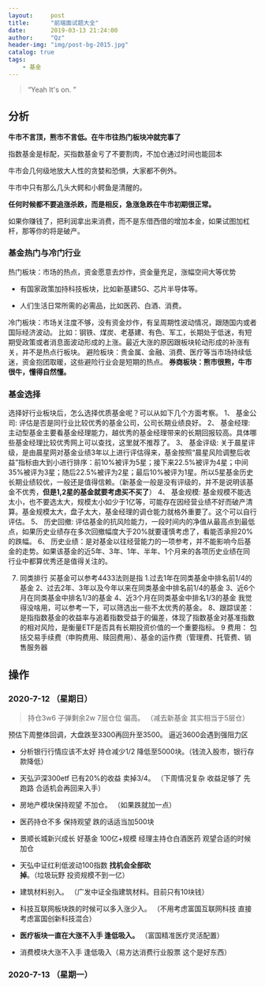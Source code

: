```yaml
---
layout:     post
title:      "前端面试题大全"
date:       2019-03-13 21:24:00
author:     "Qz"
header-img: "img/post-bg-2015.jpg"
catalog: true
tags:
    - 基金
---
```


> “Yeah It's on. ”



## 分析

**牛市不言顶，熊市不言低。在牛市往热门板块冲就完事了**



指数基金是标配，买指数基金亏了不要割肉，不加仓通过时间也能回本



牛市会几何级地放大人性的贪婪和恐惧，大家都不例外。



牛市中只有那么几头大鳄和小鳄鱼是清醒的。



**任何时候都不要追涨杀跌，而是相反，急涨急跌在牛市初期很正常。**



如果你赚钱了，把利润拿出来消费，而不是东借西借的增加本金，如果试图加杠杆，那等你的将是破产。





### 基金热门与冷门行业

热门板块：市场的热点，资金愿意去炒作，资金量充足，涨幅空间大等优势

* 有国家政策加持科技板块，比如新基建5G、芯片半导体等。

* 人们生活日常所需的必需品，比如医药、白酒、消费。



冷门板块：市场关注度不够，没有资金炒作，有呈周期性波动情况，跟随国内或者国际经济波动。
比如：钢铁、煤炭、老基建、有色、军工，长期处于低迷，有短期受政策或者消息面波动形成的上涨。最近大涨的原因跟板块轮动形成的补涨有关，并不是热点行板块。
避险板块：贵金属、金融、消费、医疗等当市场持续低迷，资金抱团取暖，这些避险行业会是短期的热点。
**券商板块：熊市很熊，牛市很牛，懂得自然懂。**









### 基金选择

选择好行业板块后，怎么选择优质基金呢？可以从如下几个方面考察。
1、 基金公司: 评估是否是同行业比较优秀的基金公司，公司长期业绩良好。
2、 基金经理: 主动型基金主要看基金经理能力，越优秀的基金经理带来的长期回报较高。具体哪些基金经理比较优秀网上可以查找，这里就不推荐了。
3、 基金评级: 关于晨星评级，是由晨星网对基金业绩3年以上进行评估得来，基金按照“晨星风险调整后收益”指标由大到小进行排序：前10%被评为5星；接下来22.5%被评为4星；中间35%被评为3星；随后22.5%被评为2星；最后10%被评为1星。所以5星基金历史长期业绩较优，一般还是值得信赖。（新基金一般是没有评级的，并不是说明该基金不优秀，**但是1,2星的基金就要考虑买不买了**）
4、 基金规模: 基金规模不能选太小，也不要选太大，规模太小如少于1亿等，可能存在因经营业绩不好而破产清算。基金规模太大，盘子太大，基金经理的调仓能力就格外重要了。这个可以自行评估。
5、 历史回撤: 评估基金的抗风险能力，一段时间内的净值从最高点到最低点，如果历史业绩存在多次回撤幅度大于20%就要谨慎考虑了，看能否承担20%的跌幅。
6、 历史业绩：是对基金以往经营能力的一项参考，并不能影响今后基金的走势。如果该基金的近5年、3年、1年、半年、1个月来的各项历史业绩在同行业中都算优秀还是值得关注的。



7. 同类排行 买基金可以参考4433法则是指
1.过去1年在同类基金中排名前1/4的基金
2、过去2年、3年以及今年以来在同类基金中排名前1/4的基金
3、近6个月在同类基金中排名1/3的基金
4、近3个月在同类基金中排名1/3的基金
我觉得没啥用，可以参考一下，可以筛选出一些不太优秀的基金。
8、跟踪误差： 是指指数基金的收益率与追着指数受益于的偏差，体现了指数基金对基准指数的相对风险，是衡量ETF是否具有长期投资价值的一个重要指标。
9 费用： 包括交易手续费（申购费用、赎回费用）、基金的运作费（管理费、托管费、销售服务器





## 操作







### 2020-7-12 （星期日）

> 持仓3w6 子弹剩余2w  7层仓位 偏高。  （减去新基金 其实相当于5层仓）

预估下周整体回调，大盘跌至3300再回升至3500。   逼近3600会遇到强阻力区



* 分析银行行情应该不太好 持仓减少1/2 降低至5000块。（钱流入股市，银行存款降低） 

* 天弘沪深300etf  已有20%的收益 卖掉3/4。  （下周情况复杂 收益足够了 先跑路 合适机会再回来入手）

* 房地产模块保持观望 不加仓。 （如果跌就加一点）

* 医药持仓不多 保持观望 跌的话适当加500块

* 景顺长城新兴成长  好基金 100亿+规模 经理主持仓白酒医药 观望合适的时候加仓

* 天弘中证红利低波动100指数 **找机会全部砍掉**。（垃圾玩野 投资规模不到一亿）

* 建筑材料别入。   （广发中证全指建筑材料。目前只有10块钱）

* 科技互联网板块跌的时候可以多入涨少入。  （不用考虑富国互联网科技    直接考虑富国创新科技混合）

* **医疗板块一直在大涨不入手 逢低吸入。**  （富国精准医疗灵活配置）

* 消费模块大涨不入手 逢低吸入（易方达消费行业股票 这个是好东西）

  



### 2020-7-13 （星期一）

>  